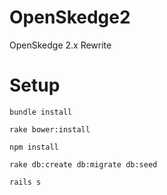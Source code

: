 OpenSkedge2
===========

OpenSkedge 2.x Rewrite



Setup
==========

```
bundle install

rake bower:install

npm install

rake db:create db:migrate db:seed

rails s
```


